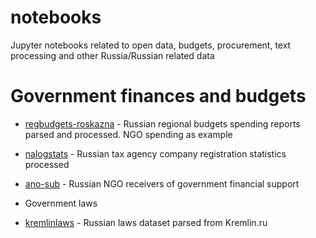 # notebooks
Jupyter notebooks related to open data, budgets, procurement, text processing and other Russia/Russian related data


# Government finances and budgets

* [regbudgets-roskazna](regbudgets-roskazna/) - Russian regional budgets spending reports parsed and processed. NGO spending as example
* [nalogstats](nalogstats/) - Russian tax agency company registration statistics processed
* [ano-sub](ano-sub/) - Russian NGO receivers of government financial support

* Government laws

* [kremlinlaws](kremlinlaws/) - Russian laws dataset parsed from Kremlin.ru
